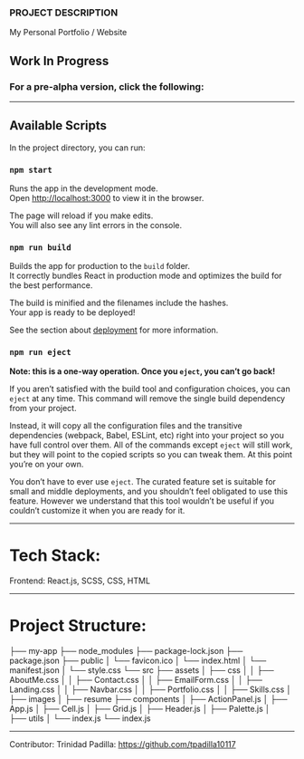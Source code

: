 ### PROJECT DESCRIPTION
My Personal Portfolio / Website


## Work In Progress
### For a pre-alpha version, click the following: 
______________________________________________________________________________

## Available Scripts

In the project directory, you can run:

### `npm start`

Runs the app in the development mode.\
Open [http://localhost:3000](http://localhost:3000) to view it in the browser.

The page will reload if you make edits.\
You will also see any lint errors in the console.

### `npm run build`

Builds the app for production to the `build` folder.\
It correctly bundles React in production mode and optimizes the build for the best performance.

The build is minified and the filenames include the hashes.\
Your app is ready to be deployed!

See the section about [deployment](https://facebook.github.io/create-react-app/docs/deployment) for more information.

### `npm run eject`

**Note: this is a one-way operation. Once you `eject`, you can’t go back!**

If you aren’t satisfied with the build tool and configuration choices, you can `eject` at any time. This command will remove the single build dependency from your project.

Instead, it will copy all the configuration files and the transitive dependencies (webpack, Babel, ESLint, etc) right into your project so you have full control over them. All of the commands except `eject` will still work, but they will point to the copied scripts so you can tweak them. At this point you’re on your own.

You don’t have to ever use `eject`. The curated feature set is suitable for small and middle deployments, and you shouldn’t feel obligated to use this feature. However we understand that this tool wouldn’t be useful if you couldn’t customize it when you are ready for it.

______________________________________________________________________________
# Tech Stack:

Frontend: React.js, SCSS, CSS, HTML

______________________________________________________________________________
# Project Structure:

├── my-app 
        ├── node_modules
        ├── package-lock.json
        ├── package.json
        ├── public
        │   └── favicon.ico
        │   └── index.html
        │   └── manifest.json
        │   └── style.css
        └── src
            ├── assets
            │   ├── css
            │   │   ├── AboutMe.css
            │   │   ├── Contact.css
            │   │   ├── EmailForm.css
            │   │   ├── Landing.css
            │   │   ├── Navbar.css
            │   │   ├── Portfolio.css
            │   │   ├── Skills.css
            │   ├── images
            │   ├── resume
            ├── components
            │   ├── ActionPanel.js
            │   ├── App.js
            │   ├── Cell.js
            │   ├── Grid.js
            │   ├── Header.js
            │   ├── Palette.js
            │   
            ├── utils
            │   └── index.js
            └── index.js
______________________________________________________________________________

Contributor: Trinidad Padilla: https://github.com/tpadilla10117
